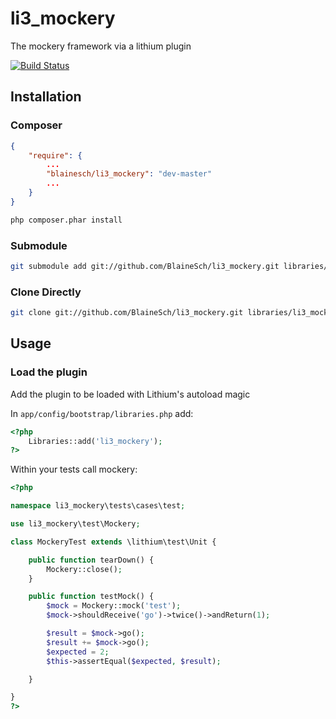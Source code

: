 # li3_mockery

The mockery framework via a lithium plugin

[![Build Status](https://secure.travis-ci.org/BlaineSch/li3_mockery.png?branch=master)](http://travis-ci.org/BlaineSch/li3_mockery)

## Installation

### Composer
~~~ json
{
    "require": {
        ...
        "blainesch/li3_mockery": "dev-master"
        ...
    }
}
~~~
~~~ bash
php composer.phar install
~~~

### Submodule
~~~ bash
git submodule add git://github.com/BlaineSch/li3_mockery.git libraries/li3_mockery
~~~

### Clone Directly
~~~ bash
git clone git://github.com/BlaineSch/li3_mockery.git libraries/li3_mockery
~~~

## Usage

### Load the plugin

Add the plugin to be loaded with Lithium's autoload magic

In `app/config/bootstrap/libraries.php` add:

~~~ php
<?php
	Libraries::add('li3_mockery');
?>
~~~

Within your tests call mockery:

~~~ php
<?php

namespace li3_mockery\tests\cases\test;

use li3_mockery\test\Mockery;

class MockeryTest extends \lithium\test\Unit {

	public function tearDown() {
		Mockery::close();
	}

	public function testMock() {
		$mock = Mockery::mock('test');
		$mock->shouldReceive('go')->twice()->andReturn(1);

		$result = $mock->go();
		$result += $mock->go();
		$expected = 2;
		$this->assertEqual($expected, $result);

	}

}
?>
~~~